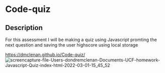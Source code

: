 # Code-quiz

## Description 
For this assessment I will be making a quiz using Javascript promting the next question and saving the user highscore using local storage 

https://dmclenan.github.io/Code-quiz/
![screencapture-file-Users-dondremclenan-Documents-UCF-homework-Javascript-Quiz-index-html-2022-03-01-15_45_52](https://user-images.githubusercontent.com/69438529/156246117-aaf58057-88db-4082-a290-114c513b4738.png)
